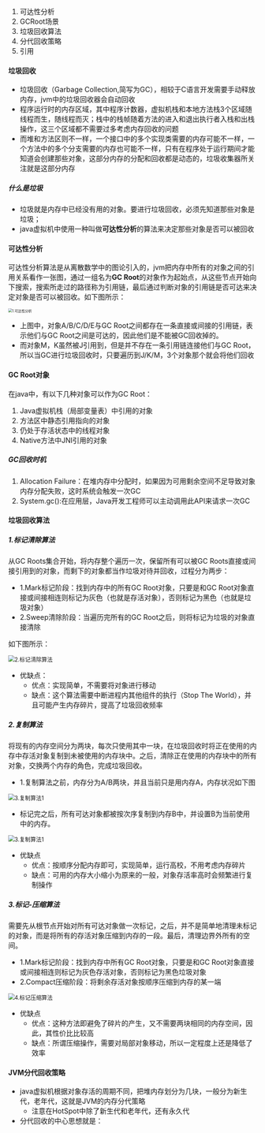 1. 可达性分析
2. GCRoot场景
3. 垃圾回收算法
4. 分代回收策略
5. 引用



#### 垃圾回收

- 垃圾回收（Garbage Collection,简写为GC），相较于C语言开发需要手动释放内存，jvm中的垃圾回收器会自动回收
- 程序运行时的内存区域，其中程序计数器，虚拟机栈和本地方法栈3个区域随线程而生，随线程而灭；栈中的栈帧随着方法的进入和退出执行者入栈和出栈操作，这三个区域都不需要过多考虑内存回收的问题
- 而堆和方法区则不一样，一个接口中的多个实现类需要的内存可能不一样，一个方法中的多个分支需要的内存也可能不一样，只有在程序处于运行期间才能知道会创建那些对象，这部分内存的分配和回收都是动态的，垃圾收集器所关注就是这部分内存

##### 什么是垃圾

- 垃圾就是内存中已经没有用的对象。要进行垃圾回收，必须先知道那些对象是垃圾；
- java虚拟机中使用一种叫做**可达性分析**的算法来决定那些对象是否可以被回收

#### 可达性分析

可达性分析算法是从离散数学中的图论引入的，jvm把内存中所有的对象之间的引用关系看作一张图，通过一组名为**GC Root**的对象作为起始点，从这些节点开始向下搜索，搜索所走过的路径称为引用链，最后通过判断对象的引用链是否可达来决定对象是否可以被回收。如下图所示：

<img src=".\res2\1.可达性分析.png" alt="1.可达性分析" style="zoom:50%;" />

- 上图中，对象A/B/C/D/E与GC Root之间都存在一条直接或间接的引用链，表示他们与GC Root之间是可达的，因此他们是不能被GC回收掉的。
- 而对象M，K虽然被J引用到，但是并不存在一条引用链连接他们与GC Root，所以当GC进行垃圾回收时，只要遍历到J/K/M，3个对象那个就会将他们回收

#### GC Root对象

在java中，有以下几种对象可以作为GC Root：

1. Java虚拟机栈（局部变量表）中引用的对象
2. 方法区中静态引用指向的对象
3. 仍处于存活状态中的线程对象
4. Native方法中JNI引用的对象

##### GC回收时机

1. Allocation Failure：在堆内存中分配时，如果因为可用剩余空间不足导致对象内存分配失败，这时系统会触发一次GC
2. System.gc():在应用层，Java开发工程师可以主动调用此API来请求一次GC



#### 垃圾回收算法

##### 1.标记清除算法

从GC Roots集合开始，将内存整个遍历一次，保留所有可以被GC Roots直接或间接引用到的对象，而剩下的对象都当作垃圾对待并回收，过程分为两步：

- 1.Mark标记阶段：找到内存中的所有GC Root对象，只要是和GC Root对象直接或间接相连则标记为灰色（也就是存活对象），否则标记为黑色（也就是垃圾对象）
- 2.Sweep清除阶段：当遍历完所有的GC Root之后，则将标记为垃圾的对象直接清除

如下图所示：

<img src=".\res2\2.标记清除算法.png" alt="2.标记清除算法" style="zoom:80%;" />

- 优缺点：
  - 优点：实现简单，不需要将对象进行移动
  - 缺点：这个算法需要中断进程内其他组件的执行（Stop The World），并且可能产生内存碎片，提高了垃圾回收频率

##### 2.复制算法

将现有的内存空间分为两块，每次只使用其中一块，在垃圾回收时将正在使用的内存中存活对象复制到未被使用的内存块中。之后，清除正在使用的内存块中的所有对象，交换两个内存的角色，完成垃圾回收。

- 1.复制算法之前，内存分为A/B两块，并且当前只是用内存A，内存状况如下图

<img src=".\res2\3.复制算法1.png" alt="3.复制算法1" style="zoom:80%;" />

- 标记完之后，所有可达对象都被按次序复制到内存B中，并设置B为当前使用中的内存。

<img src=".\res2\3.复制算法2.png" alt="3.复制算法1" style="zoom:80%;" />

- 优缺点
  - 优点：按顺序分配内存即可，实现简单，运行高校，不用考虑内存碎片
  - 缺点：可用的内存大小缩小为原来的一般，对象存活率高时会频繁进行复制操作

##### 3.标记-压缩算法

需要先从根节点开始对所有可达对象做一次标记，之后，并不是简单地清理未标记的对象，而是将所有的存活对象压缩到内存的一段。最后，清理边界外所有的空间。

- 1.Mark标记阶段：找到内存中所有GC Root对象，只要是和GC Root对象直接或间接相连则标记为灰色存活对象，否则标记为黑色垃圾对象
- 2.Compact压缩阶段：将剩余存活对象按顺序压缩到内存的某一端

<img src=".\res2\4.标记压缩算法.png" alt="4.标记压缩算法" style="zoom:80%;" />

- 优缺点
  - 优点：这种方法即避免了碎片的产生，又不需要两块相同的内存空间，因此，其性价比比较高
  - 缺点：所谓压缩操作，需要对局部对象移动，所以一定程度上还是降低了效率



#### JVM分代回收策略

- java虚拟机根据对象存活的周期不同，把堆内存划分为几块，一般分为新生代，老年代，这就是JVM的内存分代策略
  - 注意在HotSpot中除了新生代和老年代，还有永久代
- 分代回收的中心思想就是：

















